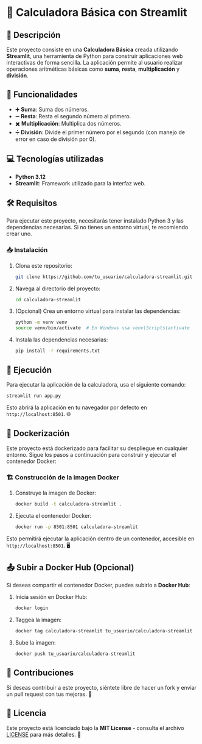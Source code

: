 # 🧮 Calculadora Básica con Streamlit

## 📜 Descripción

Este proyecto consiste en una **Calculadora Básica** creada utilizando **Streamlit**, una herramienta de Python para construir aplicaciones web interactivas de forma sencilla. La aplicación permite al usuario realizar operaciones aritméticas básicas como **suma**, **resta**, **multiplicación** y **división**.

## 🔧 Funcionalidades

- ➕ **Suma**: Suma dos números.
- ➖ **Resta**: Resta el segundo número al primero.
- ✖️ **Multiplicación**: Multiplica dos números.
- ➗ **División**: Divide el primer número por el segundo (con manejo de error en caso de división por 0).

## 💻 Tecnologías utilizadas

- **Python 3.12**
- **Streamlit**: Framework utilizado para la interfaz web.

## 🛠️ Requisitos

Para ejecutar este proyecto, necesitarás tener instalado Python 3 y las dependencias necesarias. Si no tienes un entorno virtual, te recomiendo crear uno.

### 📥 Instalación

1. Clona este repositorio:
   ```bash
   git clone https://github.com/tu_usuario/calculadora-streamlit.git
   ```

2. Navega al directorio del proyecto:
   ```bash
   cd calculadora-streamlit
   ```

3. (Opcional) Crea un entorno virtual para instalar las dependencias:
   ```bash
   python -m venv venv
   source venv/bin/activate  # En Windows usa venv\Scripts\activate
   ```

4. Instala las dependencias necesarias:
   ```bash
   pip install -r requirements.txt
   ```

## 🚀 Ejecución

Para ejecutar la aplicación de la calculadora, usa el siguiente comando:

```bash
streamlit run app.py
```

Esto abrirá la aplicación en tu navegador por defecto en `http://localhost:8501`. 🌐

## 🐳 Dockerización

Este proyecto está dockerizado para facilitar su despliegue en cualquier entorno. Sigue los pasos a continuación para construir y ejecutar el contenedor Docker:

### 🏗️ Construcción de la imagen Docker

1. Construye la imagen de Docker:
   ```bash
   docker build -t calculadora-streamlit .
   ```

2. Ejecuta el contenedor Docker:
   ```bash
   docker run -p 8501:8501 calculadora-streamlit
   ```

Esto permitirá ejecutar la aplicación dentro de un contenedor, accesible en `http://localhost:8501`. 🖥️

## 📤 Subir a Docker Hub (Opcional)

Si deseas compartir el contenedor Docker, puedes subirlo a **Docker Hub**:

1. Inicia sesión en Docker Hub:
   ```bash
   docker login
   ```

2. Taggea la imagen:
   ```bash
   docker tag calculadora-streamlit tu_usuario/calculadora-streamlit
   ```

3. Sube la imagen:
   ```bash
   docker push tu_usuario/calculadora-streamlit
   ```

## 🤝 Contribuciones

Si deseas contribuir a este proyecto, siéntete libre de hacer un fork y enviar un pull request con tus mejoras. 🙌

## 📝 Licencia

Este proyecto está licenciado bajo la **MIT License** - consulta el archivo [LICENSE](LICENSE) para más detalles. 📜


